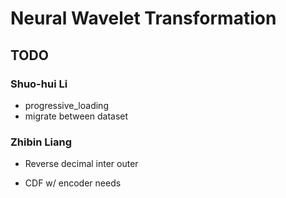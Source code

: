 # Neural Wavelet Transformation

## TODO

### Shuo-hui Li

- progressive_loading
- migrate between dataset

### Zhibin Liang

- Reverse decimal inter outer

- CDF w/ encoder needs

  

  

  